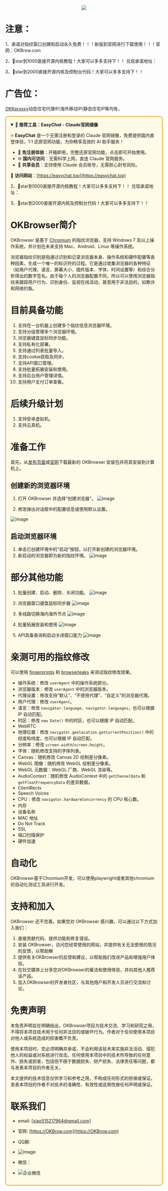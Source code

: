 <p align="center">
 <img src="/logo-new1.png">


</p>

  # 注意：
  1、承诺对指纹窗口创建和启动永久免费！！！新版到官网进行下载使用！！！官网：OKBrow.com
  
  2、🌟star到1000直接开源内核教程！大家可以多多支持下！！
  兑现承诺地址：

  3、🌟star到2000直接开源内核及控制台代码！大家可以多多支持下！！

  # 广告位：
  [OKKproxxy](https://okkproxy.com/)动态住宅代理IP/海外移动IP/静态住宅IP等均有，
  <div style="border: 2px solid #f39c12; padding: 15px; background-color: #fffbe6; border-radius: 10px;">

<details open>
<summary><b>🌟 推荐工具：EasyChat - Claude官网镜像</b></summary>

🔥 **EasyChat** 是一个无需注册和登录的 Claude 官网镜像，免费提供国内直登体验，1:1 还原官网功能，为你畅享高效的 AI 助手服务！

- 🚀 **免注册体验**：开箱即用，完整还原官网功能，点击即可开始使用。
- 🌐 **国内可访问**：无需科学上网，直连 Claude 官网服务。
- 🤝 **共享会员**：支持使用 Claude 会员账号，无需担心封号风险。

🔗 **访问网站**：[https://easychat.top](https://easychat.top)

</details>
  
  2、🌟star到1000直接开源内核教程！大家可以多多支持下！！
  兑现承诺地址：

  3、🌟star到2000直接开源内核及控制台代码！大家可以多多支持下！！
  
# OKBrowser简介
OKBrowser 是基于 [Chromium](https://dev.chromium.org) 的指纹浏览器，支持 Windows 7 及以上操作系统，并计划在未来支持 Mac、Android、Linux 等操作系统。

浏览器指纹识别是指通过识别和记录浏览器本身、操作系统和硬件配置等各种因素，生成一个唯一的标识符的过程。它是通过收集浏览器的各种特征（如用户代理、语言、屏幕大小、插件版本、字体、时间设置等）和综合分析得出的数字签名。由于每个人的浏览器配置不同，所以可以使用浏览器指纹来跟踪用户行为、识别身份、监视在线活动，甚至用于非法目的，如欺诈和网络钓鱼。

# 目前具备功能
1. 支持在一台机器上创建多个指纹信息浏览器环境。
2. 支持分组管理多个浏览器环境。
3. 浏览器键盘鼠标同步功能。
4. 支持私有化部署。
5. 支持通过列表批量导入。
6. 支持cookie获取及同步。
7. 支持API窗口管理。
8. 支持批量拓展安装和使用。
9. 支持后台用户管理详情。
10. 支持用户支付订单查看。
# 后续升级计划
1. 支持安卓虚拟机。
2. 支持云真机。

# 准备工作
首先，从[发布页面]()或[官网](http://OKBrow.com)下载最新的 OKBrowser 安装包并将其安装到计算机上。

## 创建新的浏览器环境
1. 打开 OKBrowser 并选择“创建浏览器”。
![image](https://github.com/user-attachments/assets/45f9ee87-ddfb-40ef-bea5-c72d3f18e363)



2. 修改弹出对话框中的配置信息或使用默认设置。

![image](https://github.com/user-attachments/assets/145e84cd-367f-469f-90f2-edd9ea6bcf51)


## 启动浏览器环境
1. 单击已创建环境中的“启动”按钮，以打开新创建的浏览器环境。
2. 新启动的浏览器即为新的指纹环境。
![image](https://github.com/user-attachments/assets/00e2843d-9e16-44c4-8a06-6dc06222570f)

# 部分其他功能
1. 批量创建、启动、删除、关闭功能。
![image](https://github.com/user-attachments/assets/bad4b4a2-dfaf-45fb-9b37-38025a6dea75)


2. 浏览器窗口键盘鼠标同步器
![image](https://github.com/user-attachments/assets/c70db094-9d4c-4e4a-b5ed-fc2d63071a46)


3. 多线路切换海内海外节点
  ![image](https://github.com/user-attachments/assets/bf4bb5d5-4d48-4c5a-bec6-b14550e1ccc3)

4. 批量拓展安装和使用
   ![image](https://github.com/user-attachments/assets/6fee278f-54d6-4d38-9c23-6ff92507625e)

5. API具备查询和启动关闭窗口能力
   ![image](https://github.com/user-attachments/assets/de6eb549-8c12-449c-875e-f66e011efe59)

# 亲测可用的指纹修改
可以使用 [fingerprintjs](https://fingerprintjs.github.io/fingerprintjs/) 和 [browserleaks](https://browserleaks.com/) 来测试指纹修改效果。

- 操作系统：修改 `userAgent` 中的操作系统部分。
- 浏览器版本：修改 `userAgent` 中的浏览器版本。
- 代理设置：修改支持“默认”、“不使用代理”、“自定义”的浏览器代理。
- 用户代理：修改 `userAgent`。
- 语言：修改 `navigator.language`、`navigator.languages`，也可以根据 IP 自动匹配。
- 时区：修改 `new Date()` 中的时区，也可以根据 IP 自动匹配。
- WebRTC
- 地理位置：修改 `navigator.geolocation.getCurrentPosition()` 中的经度和纬度，也可以根据 IP 自动匹配。
- 分辨率：修改 `screen.width`/`screen.height`。
- 字体：随机修改支持的字体列表。
- Canvas：随机修改 Canvas 2D 绘制差分像素。
- WebGL 图像：随机修改 WebGL 绘制差分像素。
- WebGL 元数据：WebGL 厂商、WebGL 渲染等。
- AudioContext：随机修改 AudioContext 中的 `getChannelData` 和 `getFloatFrequencyData` 的差异数据。
- ClientRects
- Speech Voices
- CPU：修改 `navigator.hardwareConcurrency` 的 CPU 核心数。
- 内存
- 设备名称
- MAC 地址
- Do Not Track
- SSL
- 端口扫描保护
- 硬件加速

# 自动化
OKBrowser基于Chromium开发，可以使用playwright或者其他chromium的自动化测试工具进行开发。

# 支持和加入
OKBrowser 还不完善。如果您对 OKBrowser 感兴趣，可以通过以下方式加入我们：

1. 直接贡献代码、提供功能和修复错误。
2. 安装 OKBrowser，访问您经常使用的网站，并提供有关无法使用的情况的反馈，以帮助解
3. 提供有关OKBrowser的反馈和建议，以帮助我们改进产品和增强用户体验。
4. 在社交媒体上分享您对OKBrowser的看法和使用体验，并向其他人推荐该产品。
5. 加入OKBrowser的开发者社区，与其他用户和开发人员进行交流和讨论。

# 免责声明
本免责声明旨在明确指出，OKBrowser项目为技术交流、学习和研究之用，不得将本项目技术用于任何非法目的或破坏行为。作者对于任何使用本项目对他人或系统造成的损害概不负责。

使用本项目时，您必须明确并承诺，不会利用该技术来实施非法活动、侵犯他人的权益或对系统进行攻击。任何使用本项目中的技术所导致的任何意外、损失或损害，包括但不限于数据损失、财产损失、法律责任等问题，都与发表本项目的作者无关。

本文提供的技术信息仅供学习和参考之用，不构成任何形式的担保或保证。发表本项目的作者不对技术的准确性、有效性或适用性做任何声明或保证。

# 联系我们
- email:  [xiao515217964@gmail.com]
- 官网:  [https://OKBrow.com](https://OKBrow.com)
- QQ群: 
-  ![image](https://github.com/user-attachments/assets/895d6ab1-ac36-4490-a7a1-5b209fd81285)

- 微信：
- ![企业微信](https://github.com/user-attachments/assets/07b63842-92bd-40dc-aa38-aaf49fccf574)








